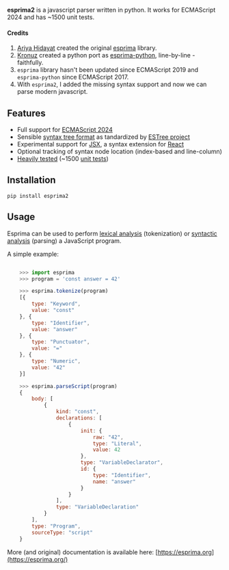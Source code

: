 **esprima2** is a javascript parser written in python. It works for ECMAScript 2024 and has ~1500 unit tests.

#### Credits
1. [Ariya Hidayat](https://x.com/ariyahidayat) created the original [esprima](https://github.com/jquery/esprima) library.
2. [Kronuz](https://github.com/Kronuz/esprima-python) created a python port as [esprima-python](https://github.com/Kronuz/esprima-python), line-by-line - faithfully.
3. `esprima` library hasn't been updated since ECMAScript 2019 and `esprima-python` since ECMAScript 2017.
4. With `esprima2`, I added the missing syntax support and now we can parse modern javascript.

## Features
-  Full support for [ECMAScript 2024](https://www.ecma-international.org/publications-and-standards/standards/ecma-262/>)
-  Sensible [syntax tree format](https://github.com/estree/estree/blob/master/es5.md) as tandardized by [ESTree project](https://github.com/estree/estree)
-  Experimental support for [JSX](https://facebook.github.io/jsx/), a syntax extension for [React](https://facebook.github.io/react/)
-  Optional tracking of syntax node location (index-based and line-column)
-  [Heavily tested](https://esprima.org/test/ci.html) (~1500 [unit tests](https://github.com/s0md3v/esprima/tree/master/test/fixtures))

## Installation

```shell
pip install esprima2
```

## Usage

Esprima can be used to perform [lexical analysis](https://en.wikipedia.org/wiki/Lexical_analysis>)
(tokenization) or [syntactic analysis](https://en.wikipedia.org/wiki/Parsing>) (parsing) a JavaScript program.

A simple example:

```javascript

    >>> import esprima
    >>> program = 'const answer = 42'

    >>> esprima.tokenize(program)
    [{
        type: "Keyword",
        value: "const"
    }, {
        type: "Identifier",
        value: "answer"
    }, {
        type: "Punctuator",
        value: "="
    }, {
        type: "Numeric",
        value: "42"
    }]

    >>> esprima.parseScript(program)
    {
        body: [
            {
                kind: "const",
                declarations: [
                    {
                        init: {
                            raw: "42",
                            type: "Literal",
                            value: 42
                        },
                        type: "VariableDeclarator",
                        id: {
                            type: "Identifier",
                            name: "answer"
                        }
                    }
                ],
                type: "VariableDeclaration"
            }
        ],
        type: "Program",
        sourceType: "script"
    }
```

More (and original) documentation is available here: [https://esprima.org](https://esprima.org/)
